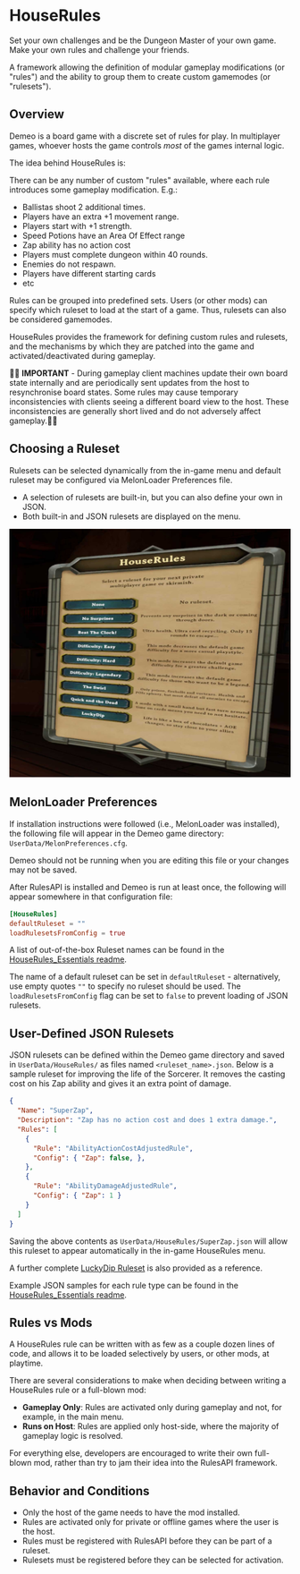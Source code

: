 # HouseRules

Set your own challenges and be the Dungeon Master of your own game. Make your own rules and challenge your friends.

A framework allowing the definition of modular gameplay modifications (or
"rules") and the ability to group them to create custom gamemodes (or
"rulesets").

## Overview

Demeo is a board game with a discrete set of rules for play.
In multiplayer games, whoever hosts the game controls _most_ of the games internal logic.

The idea behind HouseRules is:

There can be any number of custom "rules" available, where each rule introduces
some gameplay modification. E.g.:

- Ballistas shoot 2 additional times.
- Players have an extra +1 movement range.
- Players start with +1 strength.
- Speed Potions have an Area Of Effect range
- Zap ability has no action cost
- Players must complete dungeon within 40 rounds.
- Enemies do not respawn.
- Players have different starting cards
- etc

Rules can be grouped into predefined sets.  Users (or other mods) can specify
which ruleset to load at the start of a game.  Thus, rulesets can also be
considered gamemodes.

HouseRules provides the framework for defining custom rules and rulesets, and the
mechanisms by which they are patched into the game and activated/deactivated
during gameplay.

🚨🛑 __IMPORTANT__ - During gameplay client machines update their own board state internally and are periodically sent
updates from the host to resynchronise board states. Some rules may cause temporary inconsistencies with clients
seeing a different board view to the host. These inconsistencies are generally short lived and do not adversely affect gameplay.🛑🚨

## Choosing a Ruleset

Rulesets can be selected dynamically from the in-game menu and default ruleset may be configured via MelonLoader Preferences file.
* A selection of rulesets are built-in, but you can also define your own in JSON.
* Both built-in and JSON rulesets are displayed on the menu.

![HouseRules_Menu_ Screenshot](../docs/images/houserules_menu_screenshot.jpg)

## MelonLoader Preferences

If installation instructions were followed (i.e., MelonLoader was installed),
the following file will appear in the Demeo game directory:
`UserData/MelonPreferences.cfg`.

Demeo should not be running when you are editing this file or your changes may not be saved.

After RulesAPI is installed and Demeo is run at least once, the following will
appear somewhere in that configuration file:

```toml
[HouseRules]
defaultRuleset = ""
loadRulesetsFromConfig = true
```

A list of out-of-the-box Ruleset names can be found in the
[HouseRules_Essentials readme](../HouseRules_Essentials/README.md).

The name of a default ruleset can be set in `defaultRuleset` - alternatively, use empty quotes `""` to specify no ruleset should be used.
The `loadRulesetsFromConfig` flag can be set to `false` to prevent loading of JSON rulesets.

## User-Defined JSON Rulesets

JSON rulesets can be defined within the Demeo game directory and saved in `UserData/HouseRules/` as files named `<ruleset_name>.json`. Below is a sample ruleset for improving the life of the Sorcerer. It removes the casting cost on his Zap ability and gives it an extra point of damage.

```json
{
  "Name": "SuperZap",
  "Description": "Zap has no action cost and does 1 extra damage.",
  "Rules": [
    {
      "Rule": "AbilityActionCostAdjustedRule",
      "Config": { "Zap": false, },
    },
    {
      "Rule": "AbilityDamageAdjustedRule",
      "Config": { "Zap": 1 }
    }
  ]
}
```

Saving the above contents as `UserData/HouseRules/SuperZap.json` will allow this ruleset to appear automatically in the in-game HouseRules menu.

A further complete [LuckyDip Ruleset](../docs/rulesets/LuckyDip.json) is also provided as a reference.

Example JSON samples for each rule type can be found in the
[HouseRules_Essentials readme](../HouseRules_Essentials/README.md).

## Rules vs Mods

A HouseRules rule can be written with as few as a couple dozen lines of code,
and allows it to be loaded selectively by users, or other mods, at playtime.

There are several considerations to make when deciding between writing a
HouseRules rule or a full-blown mod:

- **Gameplay Only**: Rules are activated only during gameplay and not, for
  example, in the main menu.
- **Runs on Host**: Rules are applied only host-side, where the majority of
  gameplay logic is resolved.

For everything else, developers are encouraged to write their own full-blown
mod, rather than try to jam their idea into the RulesAPI framework. 

## Behavior and Conditions

- Only the host of the game needs to have the mod installed.
- Rules are activated only for private or offline games where the user is the host.
- Rules must be registered with RulesAPI before they can be part of a ruleset.
- Rulesets must be registered before they can be selected for activation.
